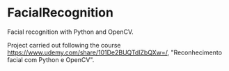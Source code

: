 # FacialRecognition
Facial recognition with Python and OpenCV.

Project carried out following the course https://www.udemy.com/share/101De2BUQTdlZbQXw=/, "Reconhecimento facial com Python e OpenCV".
